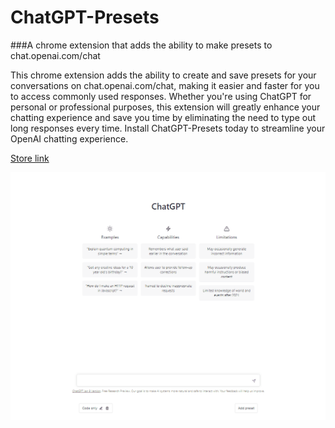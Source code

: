 # ChatGPT-Presets

###A chrome extension that adds the ability to make presets to chat.openai.com/chat

This chrome extension adds the ability to create and save presets for your conversations on chat.openai.com/chat, making it easier and faster for you to access commonly used responses. Whether you're using ChatGPT for personal or professional purposes, this extension will greatly enhance your chatting experience and save you time by eliminating the need to type out long responses every time. Install ChatGPT-Presets today to streamline your OpenAI chatting experience.


[Store link](https://chrome.google.com/webstore/detail/chatgpt-presets/hopaokdnpdpngcakgalhkabnpminimin)

![](https://github.com/StijnAa/ChatGPT-Presets/blob/main/img/chatgpt-presets.gif)
